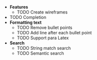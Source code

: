 - **Features**
	- TODO Create wireframes
- TODO Completion
- **Formatting text**
	- TODO Remove bullet points
	- TODO Add line after each bullet point
	- TODO Support para Latex
- **Search**
	- TODO String match search
	- TODO Semantic search